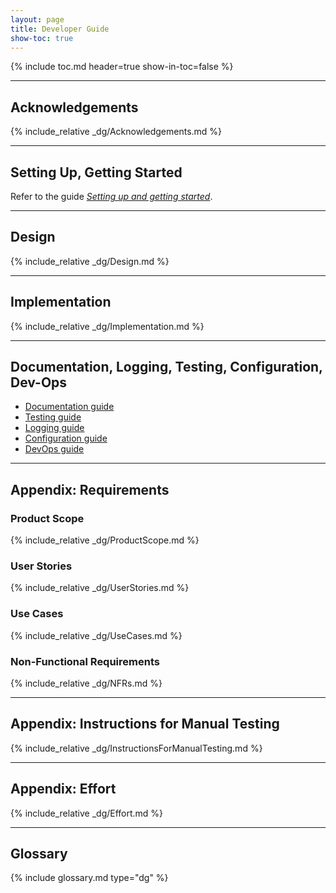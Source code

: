 ```yaml
---
layout: page
title: Developer Guide
show-toc: true
---
```


{% include toc.md header=true show-in-toc=false %}

---

## Acknowledgements

{% include_relative _dg/Acknowledgements.md %}

---

## Setting Up, Getting Started

Refer to the guide [_Setting up and getting started_](SettingUp.md).

---

## Design

{% include_relative _dg/Design.md %}

---

## Implementation

{% include_relative _dg/Implementation.md %}

___

## Documentation, Logging, Testing, Configuration, Dev-Ops

* [Documentation guide](Documentation.md)
* [Testing guide](Testing.md)
* [Logging guide](Logging.md)
* [Configuration guide](Configuration.md)
* [DevOps guide](DevOps.md)

---

## Appendix: Requirements

### Product Scope

{% include_relative _dg/ProductScope.md %}

### User Stories

{% include_relative _dg/UserStories.md %}

### Use Cases

{% include_relative _dg/UseCases.md %}

### Non-Functional Requirements

{% include_relative _dg/NFRs.md %}

---

## Appendix: Instructions for Manual Testing

{% include_relative _dg/InstructionsForManualTesting.md %}

---

## Appendix: Effort

{% include_relative _dg/Effort.md %}

---

## Glossary

{% include glossary.md type="dg" %}
